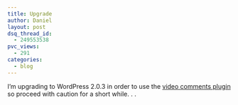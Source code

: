 ```yaml
---
title: Upgrade
author: Daniel
layout: post
dsq_thread_id:
  - 249553538
pvc_views:
  - 291
categories:
  - blog
---
```

<p>I&#8217;m upgrading to WordPress 2.0.3 in order to use the <a href="http://itp.nyu.edu/research/vc">video comments plugin</a> so proceed with caution for a short while. . .</p>
